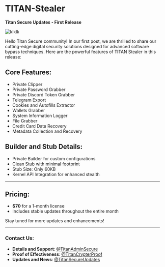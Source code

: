 # TITAN-Stealer
**Titan Secure Updates - First Release**

![klklk](https://github.com/user-attachments/assets/40592fad-4e32-4824-b428-029253f0df55)


Hello Titan Secure community! In our first post, we are thrilled to share our cutting-edge digital security solutions designed for advanced software bypass techniques. Here are the powerful features of TITAN Stealer in this release:

## Core Features:
- Private Clipper
- Private Password Grabber
- Private Discord Token Grabber
- Telegram Export
- Cookies and Autofills Extractor
- Wallets Grabber
- System Information Logger
- File Grabber
- Credit Card Data Recovery
- Metadata Collection and Recovery

## Builder and Stub Details:
- Private Builder for custom configurations
- Clean Stub with minimal footprint
- Stub Size: Only 60KB
- Kernel API Integration for enhanced stealth

---

## Pricing:
- **$70** for a 1-month license  
- Includes stable updates throughout the entire month  

Stay tuned for more updates and enhancements!

---

### Contact Us:
- **Details and Support**: [@TitanAdminSecure](https://t.me/TitanAdminSecure)  
- **Proof of Effectiveness**: [@TitanCrypterProof](https://t.me/TitanCrypterProof)  
- **Updates and News**: [@TitanSecureUpdates](https://t.me/TitanSecureUpdates)  
